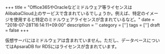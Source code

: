 +++
title = "Office365やOracleなどミドルウェア等ライセンスはAlibabaClioud上のサービスで含まれているでしょうか。例えば、特定のイメージを使用すると特定のミドルウェアライセンスが含まれているなど。"
date = "2018-07-28T16:14:11+09:00"
description = ''
category = ['']
tags = ['']
draft = false
+++

仮想サーバにはミドルウェアは含まれていません。ただし、データベースについてはApsaraDB for RDSにはライセンスが含まれています。
